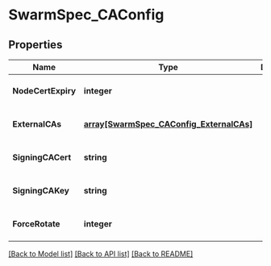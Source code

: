 # SwarmSpec_CAConfig

## Properties
Name | Type | Description | Notes
------------ | ------------- | ------------- | -------------
**NodeCertExpiry** | **integer** |  | [optional] [default to null]
**ExternalCAs** | [**array[SwarmSpec_CAConfig_ExternalCAs]**](SwarmSpec_CAConfig_ExternalCAs.md) |  | [optional] [default to null]
**SigningCACert** | **string** |  | [optional] [default to null]
**SigningCAKey** | **string** |  | [optional] [default to null]
**ForceRotate** | **integer** |  | [optional] [default to null]

[[Back to Model list]](../README.md#documentation-for-models) [[Back to API list]](../README.md#documentation-for-api-endpoints) [[Back to README]](../README.md)


